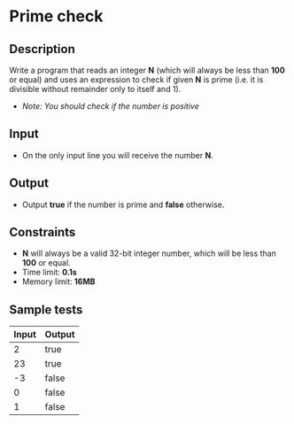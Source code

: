 # Prime check

## Description
Write a program that reads an integer **N** (which will always be less than **100** or equal) and uses an expression to check if given **N** is prime (i.e. it is divisible without remainder only to itself and 1).
  - _Note: You should check if the number is positive_

## Input
- On the only input line you will receive the number **N**.

## Output
- Output **true** if the number is prime and **false** otherwise.

## Constraints
- **N** will always be a valid 32-bit integer number, which will be less than **100** or equal.
- Time limit: **0.1s**
- Memory limit: **16MB**

## Sample tests

|     Input      |     Output     |
|----------------|----------------|
| 2              | true           |
| 23             | true           |
| -3             | false          |
| 0              | false          |
| 1              | false          |